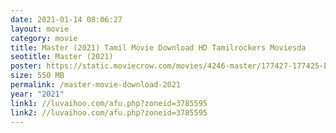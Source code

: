 ```yaml
---
date: 2021-01-14 08:06:27
layout: movie
category: movie
title: Master (2021) Tamil Movie Download HD Tamilrockers Moviesda
seotitle: Master (2021)
poster: https://static.moviecrow.com/movies/4246-master/177427-177425-ETE2B6PVAAEHD6Q-px144.jpg
size: 550 MB
permalink: /master-movie-download-2021
year: "2021"
link1: //luvaihoo.com/afu.php?zoneid=3785595
link2: //luvaihoo.com/afu.php?zoneid=3785595
---
```

